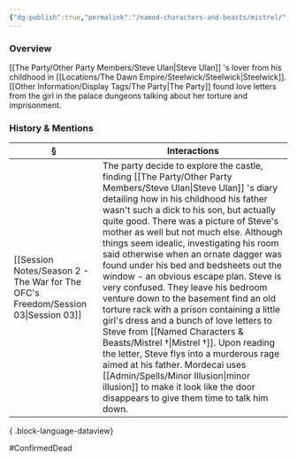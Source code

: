```yaml
---
{"dg-publish":true,"permalink":"/named-characters-and-beasts/mistrel/","tags":["NPC"],"updated":"2025-06-10T19:10:58.449+01:00"}
---
```



### Overview
[[The Party/Other Party Members/Steve Ulan\|Steve Ulan]] 's lover from his childhood in [[Locations/The Dawn Empire/Steelwick/Steelwick\|Steelwick]]. [[Other Information/Display Tags/The Party\|The Party]] found love letters from the girl in the palace dungeons talking about her torture and imprisonment. 

### History & Mentions
| §                                                                                    | Interactions                                                                                                                                                                                                                                                                                                                                                                                                                                                                                                                                                                                                                                                                                                                                                                                                                  |
| ------------------------------------------------------------------------------------ | ----------------------------------------------------------------------------------------------------------------------------------------------------------------------------------------------------------------------------------------------------------------------------------------------------------------------------------------------------------------------------------------------------------------------------------------------------------------------------------------------------------------------------------------------------------------------------------------------------------------------------------------------------------------------------------------------------------------------------------------------------------------------------------------------------------------------------- |
| [[Session Notes/Season 2 - The War for The OFC's Freedom/Session 03\|Session 03]] | The party decide to explore the castle, finding [[The Party/Other Party Members/Steve Ulan\|Steve Ulan]] 's diary detailing how in his childhood his father wasn't such a dick to his son, but actually quite good. There was a picture of Steve's mother as well but not much else. Although things seem idealic, investigating his room said otherwise when an ornate dagger was found under his bed and bedsheets out the window - an obvious escape plan. Steve is very confused. They leave his bedroom venture down to the basement find an old torture rack with a prison containing a little girl's dress and a bunch of love letters to Steve from [[Named Characters & Beasts/Mistrel †\|Mistrel †]]. Upon reading the letter, Steve flys into a murderous rage aimed at his father. Mordecai uses [[Admin/Spells/Minor Illusion\|minor illusion]] to make it look like the door disappears to give them time to talk him down. |

{ .block-language-dataview}

#ConfirmedDead